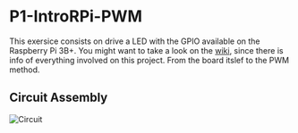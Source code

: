 # P1-IntroRPi-PWM

This exersice consists on drive a LED with the GPIO available on the Raspberry Pi 3B+. You might want to take a look on the [wiki](https://github.com/clases-julio/p1-introrpi-pwm-dgarciac2021/wiki), since there is info of everything involved on this project. From the board itslef to the PWM method.

## Circuit Assembly

![Circuit](https://urjc-my.sharepoint.com/personal/ic_pasca_2021_alumnos_urjc_es/Documents/sensores-y-actuadores/p1/20220929_124421.jpg)
